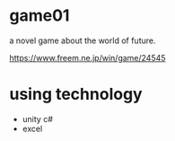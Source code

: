 # game01
a novel game about the world of future. 

https://www.freem.ne.jp/win/game/24545

# using technology
- unity c#
- excel
